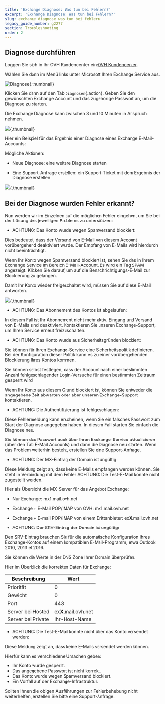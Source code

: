 ```yaml
---
title: 'Exchange Diagnose: Was tun bei Fehlern?'
excerpt: 'Exchange Diagnose: Was tun bei Fehlern?'
slug: exchange_diagnose_was_tun_bei_fehlern
legacy_guide_number: g2277
section: Troubleshooting
order: 2
---
```


## Diagnose durchführen

Loggen Sie sich in Ihr OVH Kundencenter ein:[OVH Kundencenter](https://www.ovh.com/auth/?action=gotomanager).

Wählen Sie dann im Menü links unter Microsoft Ihren Exchange Service aus.

![Diagnose](images/img_4450.jpg){.thumbnail}

Klicken Sie dann auf den Tab `Diagnosen`{.action}. Geben Sie den gewünschten Exchange Account und das zugehörige Passwort an, um die Diagnose zu starten. 

Die Exchange Diagnose kann zwischen 3 und 10 Minuten in Anspruch nehmen.

![](images/img_4451.jpg){.thumbnail}

Hier ein Beispiel für das Ergebnis einer Diagnose eines Exchange E-Mail-Accounts:

Mögliche Aktionen:

- Neue Diagnose: eine weitere Diagnose starten

- Eine Support-Anfrage erstellen: ein Support-Ticket mit dem Ergebnis der Diagnose erstellen



![](images/img_4471.jpg){.thumbnail}


## Bei der Diagnose wurden Fehler erkannt?
Nun werden wir im Einzelnen auf die möglichen Fehler eingehen, um Sie bei der Lösung des jeweiligen Problems zu unterstützen: 


- ACHTUNG: Das Konto wurde wegen Spamversand blockiert:


Dies bedeutet, dass der Versand von E-Mail von diesem Account vorübergehend deaktiviert wurde. Der Empfang von E-Mails wird hierdurch nicht beeinträchtigt.

Wenn Ihr Konto wegen Spamversand blockiert ist, sehen Sie das in Ihrem Exchange Service im Bereich E-Mail-Account. Es wird ein Tag SPAM angezeigt. Klicken Sie darauf, um auf die Benachrichtigungs-E-Mail zur Blockierung zu gelangen.

Damit Ihr Konto wieder freigeschaltet wird, müssen Sie auf diese E-Mail antworten.

![](images/img_4453.jpg){.thumbnail}

- ACHTUNG: Das Abonnement des Kontos ist abgelaufen:


In diesem Fall ist Ihr Abonnement nicht mehr aktiv. Eingang und Versand von E-Mails sind deaktiviert. Kontaktieren Sie unseren Exchange-Support, um Ihren Service erneut freizuschalten.

- ACHTUNG: Das Konto wurde aus Sicherheitsgründen blockiert:


Sie können für Ihren Exchange-Service eine Sicherheitspolitik definieren. Bei der Konfiguration dieser Politik kann es zu einer vorübergehenden Blockierung Ihres Kontos kommen.

Sie können selbst festlegen, dass der Account nach einer bestimmten Anzahl fehlgeschlagender Login-Versuche für einen bestimmten Zeitraum gesperrt wird.

Wenn Ihr Konto aus diesem Grund blockiert ist, können Sie entweder die angegebene Zeit abwarten oder aber unseren Exchange-Support kontaktieren.

- ACHTUNG: Die Authentifizierung ist fehlgeschlagen:


Diese Fehlermeldung kann erscheinen, wenn Sie ein falsches Passwort zum Start der Diagnose angegeben haben. In diesem Fall starten Sie einfach die Diagnose neu.

Sie können das Passwort auch über Ihren Exchange-Service aktualisieren (über den Tab E-Mail Accounts) und dann die Diagnose neu starten. Wenn das Problem weiterhin besteht, erstellen Sie eine Support-Anfrage.

- ACHTUNG: Der MX-Eintrag der Domain ist ungültig:


Diese Meldung zeigt an, dass keine E-Mails empfangen werden können. Sie steht in Verbindung mit dem Fehler ACHTUNG: Die Test-E-Mail konnte nicht zugestellt werden.

Hier als Übersicht die MX-Server für das Angebot Exchange:


- Nur Exchange: mx1.mail.ovh.net
- Exchange + E-Mail POP/IMAP von OVH: mx1.mail.ovh.net
- Exchange + E-mail POP/IMAP von einem Drittanbieter: ex**X**.mail.ovh.net



- ACHTUNG: Der SRV-Eintrag der Domain ist ungültig:


Den SRV-Eintrag brauchen Sie für die automatische Konfiguration Ihres Exchange-Kontos auf einem kompatiblen E-Mail-Programm, etwa Outlook 2010, 2013 et 2016.

Sie können die Werte in der DNS Zone Ihrer Domain überprüfen.

Hier im Überblick die korrekten Daten für Exchange:

|Beschreibung|Wert|
|---|---|
|Priorität|0|
|Gewicht|0|
|Port|443|
|Server bei Hosted|ex**X**.mail.ovh.net|
|Server bei Private|Ihr-Host-Name|



- ACHTUNG: Die Test-E-Mail konnte nicht über das Konto versendet werden:


Diese Meldung zeigt an, dass keine E-Mails versendet werden können.

Hierfür kann es verschiedene Ursachen geben:


- Ihr Konto wurde gesperrt.
- Das angegebene Passwort ist nicht korrekt.
- Das Konto wurde wegen Spamversand blockiert.
- Ein Vorfall auf der Exchange-Infrastruktur.


Sollten Ihnen die obigen Ausführungen zur Fehlerbehebung nicht weiterhelfen, erstellen Sie bitte eine Support-Anfrage.

